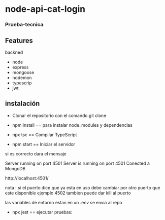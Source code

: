# node-api-cat-login

### Prueba-tecnica

## Features

backned

- node
- express
- mongoose
- nodemon
- typescrip
- jwt 


## instalación

- Clonar el repositorio con el comando git clone 

- npm install  == para instalar node_modules y dependencias
- npx tsc == Compilar TypeScript
- npm start == Iniciar el servidor

si es correcto dara el mensaje 

Server running on port 4501
Server is running on port 4501
Conected a MongoDB

http://localhost:4501/

nota : si el puerto dice que ya esta en uso debe cambiar  por otro puerto que este disponible ejemplo 4502 
tambien puede dar kill al puerto 

las variables de entorno estan en un .env se envia al repo 

- npx jest == ejecutar pruebas:


